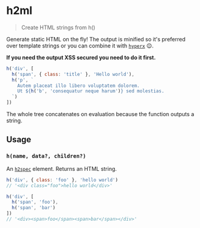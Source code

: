 
# h2ml

> Create HTML strings from h()

Generate static HTML on the fly!
The output is minified so it's preferred over template strings or you can combine it with [`hyperx`](https://github.com/substack/hyperx) :wink:.

**If you need the output XSS secured you need to do it first.**

```js
h('div', [
  h('span', { class: 'title' }, 'Hello world'),
  h('p', `
    Autem placeat illo libero voluptatem dolorem.
    Ut ${h('b', 'consequatur neque harum')} sed molestias.
  `)
])
```

The whole tree concatenates on evaluation because the function outputs a string.

## Usage

### `h(name, data?, children?)`

An [`h2spec`](https://github.com/hyper2/h2spec) element.
Returns an HTML string.

```js
h('div', { class: 'foo' }, 'hello world')
// '<div class="foo">hello world</div>'

h('div', [
  h('span', 'foo'),
  h('span', 'bar')
])
// '<div><span>foo</span><span>bar</span></div>'
```
